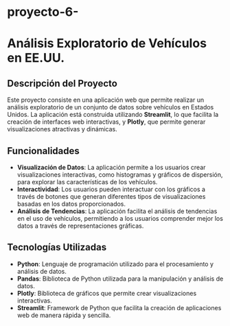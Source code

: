 # proyecto-6-

# Análisis Exploratorio de Vehículos en EE.UU.

## Descripción del Proyecto
Este proyecto consiste en una aplicación web que permite realizar un análisis exploratorio de un conjunto de datos sobre vehículos en Estados Unidos. La aplicación está construida utilizando **Streamlit**, lo que facilita la creación de interfaces web interactivas, y **Plotly**, que permite generar visualizaciones atractivas y dinámicas.

## Funcionalidades
- **Visualización de Datos**: La aplicación permite a los usuarios crear visualizaciones interactivas, como histogramas y gráficos de dispersión, para explorar las características de los vehículos.
- **Interactividad**: Los usuarios pueden interactuar con los gráficos a través de botones que generan diferentes tipos de visualizaciones basadas en los datos proporcionados.
- **Análisis de Tendencias**: La aplicación facilita el análisis de tendencias en el uso de vehículos, permitiendo a los usuarios comprender mejor los datos a través de representaciones gráficas.

## Tecnologías Utilizadas
- **Python**: Lenguaje de programación utilizado para el procesamiento y análisis de datos.
- **Pandas**: Biblioteca de Python utilizada para la manipulación y análisis de datos.
- **Plotly**: Biblioteca de gráficos que permite crear visualizaciones interactivas.
- **Streamlit**: Framework de Python que facilita la creación de aplicaciones web de manera rápida y sencilla.
